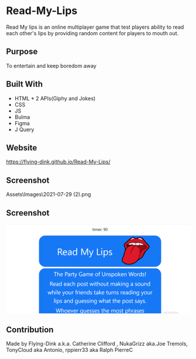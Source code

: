 # Read-My-Lips
Read My lips is an online multiplayer game that test players ability to read each other's lips by providing random content for players to mouth out. 
## Purpose
To entertain and keep boredom away 

## Built With
* HTML  * 2 APIs(Giphy and Jokes)
* CSS
* JS
* Bulma
* Figma
* J Query

## Website
 https://flying-dink.github.io/Read-My-Lips/

## Screenshot
  Assets\Images\2021-07-29 (2).png    
## Screenshot   
![Screenshot](./assets/images/screenshot.png)

## Contribution
Made by Flying-Dink a.k.a. Catherine Clifford , NukaGrizz aka.Joe Tremols, TonyCloud aka Antonio, rppierr33 aka Ralph PierreC 